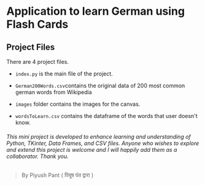 # Application to learn German using Flash Cards

## Project Files

There are 4 project files.

- `index.py` is the main file of the project.

- `German200Words.csv`contains the original data of 200 most common german words from Wikipedia

- `images` folder contains the images for the canvas.

- `wordsToLearn.csv` contains the dataframe of the words that user doesn't know.



###### This mini project is developed to enhance learning and understanding of Python, TKinter, Data Frames, and CSV files. Anyone who wishes to explore and extend this project is welcome and I will happily add them as a collaborator. Thank you.

> By Piyush Pant ( पियूष पंत द्वारा )
